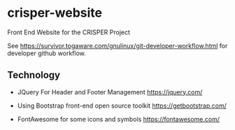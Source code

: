 
# crisper-website

Front End Website for the CRISPER Project

See https://survivor.togaware.com/gnulinux/git-developer-workflow.html
for developer github workflow.

## Technology
+ JQuery For Header and Footer Management
  https://jquery.com/

+ Using Bootstrap front-end open source toolkit
  https://getbootstrap.com/

+ FontAwesome for some icons and symbols
  https://fontawesome.com/




